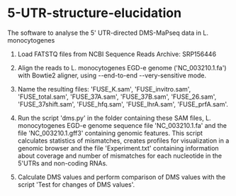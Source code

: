 # 5-UTR-structure-elucidation

The software to analyse the 5' UTR-directed DMS-MaPseq data in L. monocytogenes

1) Load FATSTQ files from NCBI Sequence Reads Archive: SRP156446

2) Align the reads to L. monocytogenes EGD-e genome ('NC_003210.1.fa') with Bowtie2 aligner, using --end-to-end --very-sensitive mode.

3) Name the resulting files: 'FUSE_K.sam', 'FUSE_invitro.sam', 'FUSE_total.sam', 'FUSE_37A.sam', 'FUSE_37B.sam', 'FUSE_26.sam', 'FUSE_37shift.sam', 'FUSE_hfq.sam', 'FUSE_lhrA.sam',  'FUSE_prfA.sam'.

4) Run the script 'dms.py' in the folder containing these SAM files, L. monocytogenes  EGD-e genome sequence file 'NC_003210.1.fa' and the file 'NC_003210.1.gff3' containing genomic features. This script calculates statistics of mismatches, creates profiles for visualization in a genomic browser and the file 'Experiment.txt' containing information about coverage and number of mismatches for each nucleotide in the 5'UTRs and non-coding RNAs.
   
5) Calculate DMS values and perform comparison of DMS values with the script 'Test for changes of DMS values'.
   
